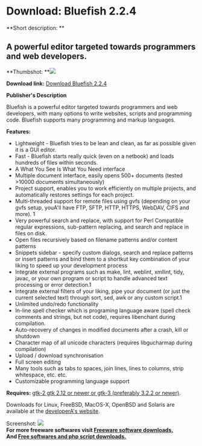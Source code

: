 # Download: Bluefish 2.2.4

**Short description: **

## A powerful editor targeted towards programmers and web developers.

  
**Thumbshot: **![](http://www.freewarefiles.com/screenshot/bluefish_md.gif)   
  
**Download link:** [Download Bluefish 2.2.4](http://freesoftwares.boysofts.com/Bluefish_program_77690.html)  
  

**Publisher's Description**  
  

Bluefish is a powerful editor targeted towards programmers and web developers,
with many options to write websites, scripts and programming code. Bluefish
supports many programming and markup languages.

**Features:**

  * Lightweight - Bluefish tries to be lean and clean, as far as possible given it is a GUI editor. 
  * Fast - Bluefish starts really quick (even on a netbook) and loads hundreds of files within seconds. 
  * A What You See Is What You Need interface 
  * Multiple document interface, easily opens 500+ documents (tested >10000 documents simultaneously) 
  * Project support, enables you to work efficiently on multiple projects, and automatically restores settings for each project. 
  * Multi-threaded support for remote files using gvfs (depending on your gvfs setup, youA'll have FTP, SFTP, HTTP, HTTPS, WebDAV, CIFS and more). 1 
  * Very powerful search and replace, with support for Perl Compatible regular expressions, sub-pattern replacing, and search and replace in files on disk. 
  * Open files recursively based on filename patterns and/or content patterns 
  * Snippets sidebar - specify custom dialogs, search and replace patterns or insert patterns and bind them to a shortkut key combination of your liking to speed up your development process 
  * Integrate external programs such as make, lint, weblint, xmllint, tidy, javac, or your own program or script to handle advanced text processing or error detection.1 
  * Integrate external filters of your liking, pipe your document (or just the current selected text) through sort, sed, awk or any custom script.1 
  * Unlimited undo/redo functionality 
  * In-line spell checker which is programing language aware (spell check comments and strings, but not code), requires libenchant during compilation. 
  * Auto-recovery of changes in modified documents after a crash, kill or shutdown 
  * Character map of all unicode characters (requires libgucharmap during compilation) 
  * Upload / download synchronisation 
  * Full screen editing 
  * Many tools such as tabs to spaces, join lines, lines to columns, strip whitespace, etc. etc. 
  * Customizable programming language support 

**Requires:** [gtk-2 gtk 2.12 or newer or gtk-3 (preferably 3.2.2 or newer)](http://www.gtk.org/).

Downloads for Linux, FreeBSD, MacOS-X, OpenBSD and Solaris are available at
the [developerA's website](http://bluefish.openoffice.nl/download.html).

  
  
Screenshot: ![](http://www.freewarefiles.com/screenshot/bluefish.gif)  
**For more freeware softwares visit [Freeware software downloads.](http://freesoftwares.boysofts.com/)**   
**And [Free softwares and php script downloads.](http://www.boysofts.com/)**

